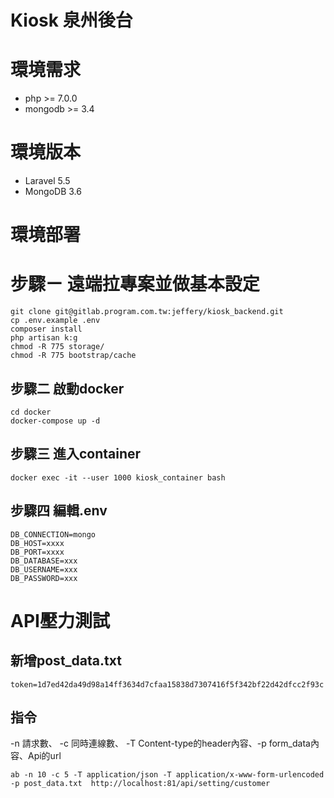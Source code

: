 
Kiosk 泉州後台
===

# 環境需求
- php >= 7.0.0
- mongodb >= 3.4

# 環境版本
- Laravel 5.5
- MongoDB 3.6

# 環境部署

# 步驟ㄧ 遠端拉專案並做基本設定
```
git clone git@gitlab.program.com.tw:jeffery/kiosk_backend.git
cp .env.example .env
composer install
php artisan k:g
chmod -R 775 storage/
chmod -R 775 bootstrap/cache
```

## 步驟二 啟動docker
```
cd docker 
docker-compose up -d
```

## 步驟三 進入container
```
docker exec -it --user 1000 kiosk_container bash
```

## 步驟四 編輯.env
```
DB_CONNECTION=mongo
DB_HOST=xxxx
DB_PORT=xxxx
DB_DATABASE=xxx
DB_USERNAME=xxx
DB_PASSWORD=xxx
```

# API壓力測試

## 新增post_data.txt
```
token=1d7ed42da49d98a14ff3634d7cfaa15838d7307416f5f342bf22d42dfcc2f93c
```
## 指令
-n 請求數、 -c 同時連線數、 -T Content-type的header內容、-p form_data內容、Api的url
```
ab -n 10 -c 5 -T application/json -T application/x-www-form-urlencoded -p post_data.txt  http://localhost:81/api/setting/customer
```
